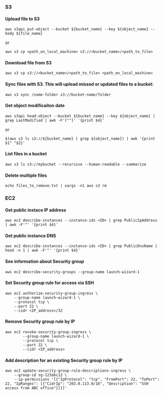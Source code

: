 ### S3

#### Upload file to S3
```
aws s3api put-object --bucket ${bucket_name} --key ${object_name} --body ${file_name}
```
or 
```
aws s3 cp <path_on_local_machine> s3://<bucket_name>/<path_to_file>
```

#### Download file from S3
```
aws s3 cp s3://<bucket_name>/<path_to_file> <path_on_local_machine>
```

#### Sync files with S3. This will upload missed or updated files to a bucket:
```
aws s3 sync /some-folder s3://bucket-name/folder
```

#### Get object modificaiton date
```
aws s3api head-object --bucket ${bucket_name} --key ${object_name} | grep LastModified | awk -F'[""]' '{print $4}'
```
or
```
$(aws s3 ls s3://${bucket_name} | grep ${object_name}) | awk '{print $1" "$2}'
```

#### List files in a bucket
```
aws s3 ls s3://mybucket --recursive --human-readable --summarize
```

#### Delete multiple files
```
echo files_to_remove.txt | xargs -n1 aws s3 rm
```

### EC2
#### Get public instace IP address
```
aws ec2 describe-instances --instance-ids <ID> | grep PublicIpAddress | awk -F'"' '{print $4}'
```

#### Get public instance DNS
```
aws ec2 describe-instances --instance-ids <ID> | grep PublicDnsName | head -n 1 | awk -F'"' '{print $4}'
```

#### See information about Security group
```
aws ec2 describe-security-groups --group-name launch-wizard-1
```

#### Set Security group rule for access via SSH
```
aws ec2 authorize-security-group-ingress \
    --group-name launch-wizard-1 \
    --protocol tcp \
    --port 22 \
    --cidr <IP_address>/32
```

#### Remove Security group rule by IP
```
aws ec2 revoke-security-group-ingress \
        --group-name launch-wizard-1 \
        --protocol tcp \
        --port 22 \
        --cidr <IP_address>
```

#### Add description for an existing Security group rule by IP
```
aws ec2 update-security-group-rule-descriptions-ingress \
    --group-id sg-123abc12 \
    --ip-permissions '[{"IpProtocol": "tcp", "FromPort": 22, "ToPort": 22, "IpRanges": [{"CidrIp": "203.0.113.0/16", "Description": "SSH access from ABC office"}]}]'
```
